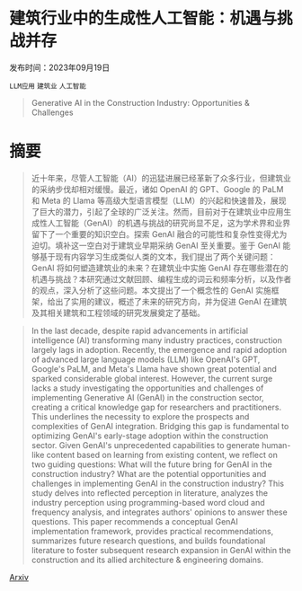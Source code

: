 # 建筑行业中的生成性人工智能：机遇与挑战并存

发布时间：2023年09月19日

`LLM应用` `建筑业` `人工智能`

> Generative AI in the Construction Industry: Opportunities & Challenges

# 摘要

> 近十年来，尽管人工智能（AI）的迅猛进展已经革新了众多行业，但建筑业的采纳步伐却相对缓慢。最近，诸如 OpenAI 的 GPT、Google 的 PaLM 和 Meta 的 Llama 等高级大型语言模型（LLM）的兴起和快速普及，展现了巨大的潜力，引起了全球的广泛关注。然而，目前对于在建筑业中应用生成性人工智能（GenAI）的机遇与挑战的研究尚显不足，这为学术界和业界留下了一个重要的知识空白。探索 GenAI 融合的可能性和复杂性变得尤为迫切。填补这一空白对于建筑业早期采纳 GenAI 至关重要。鉴于 GenAI 能够基于现有内容学习生成类似人类的文本，我们提出了两个关键问题：GenAI 将如何塑造建筑业的未来？在建筑业中实施 GenAI 存在哪些潜在的机遇与挑战？本研究通过文献回顾、编程生成的词云和频率分析，以及作者的观点，深入分析了这些问题。本文提出了一个概念性的 GenAI 实施框架，给出了实用的建议，概述了未来的研究方向，并为促进 GenAI 在建筑及其相关建筑和工程领域的研究发展奠定了基础。

> In the last decade, despite rapid advancements in artificial intelligence (AI) transforming many industry practices, construction largely lags in adoption. Recently, the emergence and rapid adoption of advanced large language models (LLM) like OpenAI's GPT, Google's PaLM, and Meta's Llama have shown great potential and sparked considerable global interest. However, the current surge lacks a study investigating the opportunities and challenges of implementing Generative AI (GenAI) in the construction sector, creating a critical knowledge gap for researchers and practitioners. This underlines the necessity to explore the prospects and complexities of GenAI integration. Bridging this gap is fundamental to optimizing GenAI's early-stage adoption within the construction sector. Given GenAI's unprecedented capabilities to generate human-like content based on learning from existing content, we reflect on two guiding questions: What will the future bring for GenAI in the construction industry? What are the potential opportunities and challenges in implementing GenAI in the construction industry? This study delves into reflected perception in literature, analyzes the industry perception using programming-based word cloud and frequency analysis, and integrates authors' opinions to answer these questions. This paper recommends a conceptual GenAI implementation framework, provides practical recommendations, summarizes future research questions, and builds foundational literature to foster subsequent research expansion in GenAI within the construction and its allied architecture & engineering domains.

[Arxiv](https://arxiv.org/abs/2310.04427)